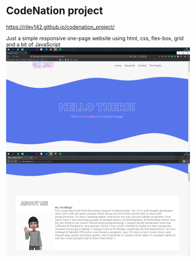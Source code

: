 # CodeNation project

https://riley142.github.io/codenation_project/

Just a simple responsive one-page website using html, css, flex-box, grid and a bit of JavaScript
![](img/screen.png)
![](img/screen2.png)
